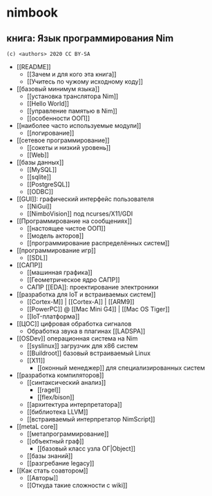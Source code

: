 #  nimbook
## книга: Язык программирования Nim

```
(c) <authors> 2020 CC BY-SA
```

* [[README]]
  * [[Зачем и для кого эта книга]]
  * [[Учитесь по чужому исходному коду]]
* [[базовый минимум языка]]
  * [[установка транслятора Nim]]
  * [[Hello World]]
  * [[управление памятью в Nim]]
  * [[особенности ООП]]
* [[наиболее часто используемые модули]]
  * [[логирование]]
* [[сетевое программирование]]
  * [[сокеты и низкий уровень]]
  * [[Web]]
* [[базы данных]]
  * [[MySQL]]
  * [[sqlite]]
  * [[PostgreSQL]]
  * [[ODBC]]
* [[GUI]]: графический интерфейс пользователя
  * [[NiGui]]
  * [[NimboVision]] под ncurses/X11/GDI
* [[Программирование на сообщениях]]
  * [[настоящее чистое ООП]]
  * [[модель акторов]]
  * [[программирование распределённых систем]]
* [[программирование игр]]
  * [[SDL]]
* [[САПР]]
  * [[машинная графика]]
  * [[Геометрическое ядро САПР]]
  * САПР [[EDA]]: проектирование электроники
* [[разработка для IoT и встраиваемых систем]]
  * [[Cortex-M]] | [[Cortex-A]] | [[ARM9]]
  * [[PowerPC]] @ [[Mac Mini G4]] | [[Mac OS Tiger]]
  * [[IoT-платформа]]
* [[ЦОС]] цифровая обработка сигналов
  * Обработка звука в плагинах [[LADSPA]]
* [[OSDev]] операционная система на Nim
  * [[syslinux]] загрузчик для x86 систем
  * [[Buildroot]] базовый встраиваемый Linux
  * [[X11]]
    * [[оконный менеджер]] для специализированных систем
* [[разработка компиляторов]]
  * [[синтаксический анализ]]
    * [[ragel]]
    * [[flex/bison]]
  * [[архитектура интерпретатора]]
  * [[библиотека LLVM]]
  * [[встраиваемый интерпретатор NimScript]]
* [[metaL core]]
  * [[метапрограммированиe]]
  * [[объектный граф]]
    * [[базовый класс узла ОГ|Object]]
  * [[базы знаний]]
  * [[разгребание legacy]]
* [[Как стать соавтором]]
  * [[Авторы]]
  * [[Откуда такие сложности с wiki]]

